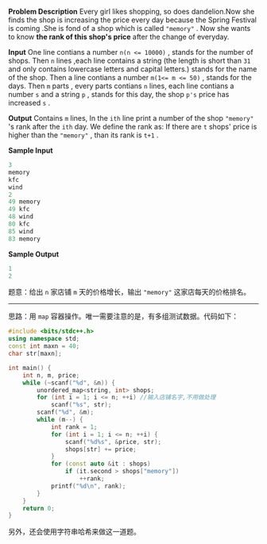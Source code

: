 **Problem Description**
Every girl likes shopping, so does dandelion.Now she finds the shop is increasing the price every day because the Spring Festival is coming .She is fond of a shop which is called `"memory"` . Now she wants to know **the rank of this shop's price** after the change of everyday.
 

**Input**
One line contians a number `n(n <= 10000)` , stands for the number of shops.
Then `n` lines ,each line contains a string (the length is short than `31` and only contains lowercase letters and capital letters.) stands for the name of the shop.
Then a line contians a number `m(1<= m <= 50)` , stands for the days.
Then `m` parts , every parts contians `n` lines, each line contians a number `s` and a string `p` , stands for this day, the shop `p's` price has increased `s` .
 

**Output**
Contains `m` lines, In the `ith` line print a number of the shop `"memory"` 's rank after the `ith` day. We define the rank as: If there are `t` shops' price is higher than the `"memory"` , than its rank is `t+1` .
 
**Sample Input**
```cpp
3
memory
kfc
wind
2
49 memory
49 kfc
48 wind
80 kfc
85 wind
83 memory
```
**Sample Output**
```cpp
1
2
```


题意：给出 `n` 家店铺 `m` 天的价格增长，输出 `"memory"` 这家店每天的价格排名。

---
思路：用 `map` 容器操作。唯一需要注意的是，有多组测试数据。代码如下：
```cpp
#include <bits/stdc++.h>
using namespace std;
const int maxn = 40;
char str[maxn]; 

int main() { 
	int n, m, price;
	while (~scanf("%d", &n)) {
		unordered_map<string, int> shops;
		for (int i = 1; i <= n; ++i) //输入店铺名字,不用做处理 
			scanf("%s", str); 
		scanf("%d", &m);
		while (m--) {
			int rank = 1;
			for (int i = 1; i <= n; ++i) {
				scanf("%d%s", &price, str);
				shops[str] += price;   
			}
			for (const auto &it : shops)
				if (it.second > shops["memory"])
					++rank;
			printf("%d\n", rank);
		}
	}
    return 0;
}
```
另外，还会使用字符串哈希来做这一道题。
